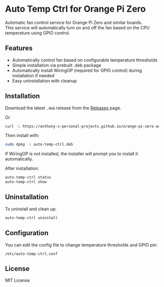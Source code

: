 # Auto Temp Ctrl for Orange Pi Zero

Automatic fan control service for Orange Pi Zero and similar boards.  
This service will automatically turn on and off the fan based on the CPU temperature using GPIO control.

## Features

- Automatically control fan based on configurable temperature thresholds
- Simple installation via prebuilt .deb package
- Automatically install WiringOP (required for GPIO control) during installation if needed
- Easy uninstallation with cleanup

## Installation

Download the latest `.deb` release from the [Releases](https://github.com/Anthony-s-Personal-Projects/orange-pi-zero-auto-temp-ctrl/releases) page.

Or

```bash
curl -L https://anthony-s-personal-projects.github.io/orange-pi-zero-auto-temp-ctrl/auto-temp-ctrl.deb -o auto-temp-ctrl.deb
```

Then install with:

```bash
sudo dpkg -i auto-temp-ctrl.deb
```

If WiringOP is not installed, the installer will prompt you to install it automatically.

After installation:

```bash
auto-temp-ctrl status
auto-temp-ctrl show
```

## Uninstallation

To uninstall and clean up:

```bash
auto-temp-ctrl uninstall
```

## Configuration

You can edit the config file to change temperature thresholds and GPIO pin:

```
/etc/auto-temp-ctrl.conf
```

## License

MIT License
